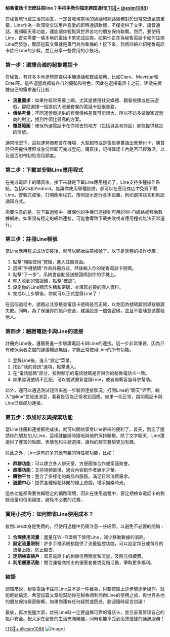 **秘魯電話卡怎麽註冊line？手把手教你搞定跨国通讯[[TG💪+ @esim1088](https://t.me/s/esim1088)]**

在秘魯旅行或生活的朋友，一定會發現當地的通話和網路服務對於日常交流至關重要。Line作為一款深受全球用戶喜愛的即時通訊軟體，不僅提供了文字、語音通話、視頻聊天等功能，還能讓你輕鬆與世界各地的朋友保持聯繫。然而，要使用Line，首先需要一張本地的電話卡來完成註冊。如果你正在為秘魯電話卡如何註冊Line而發愁，那麼這篇文章就是專門為你準備的！接下來，我將詳細介紹秘魯電話卡註冊Line的步驟，並且分享一些實用的小技巧。

### 第一步：選擇合適的秘魯電話卡

在秘魯，有許多本地運營商提供手機通話和數據服務，比如Claro、Movistar和Entel等。這些運營商都有各自的優勢和特色，因此在選擇電話卡之前，建議先根據自己的需求進行比較：

- **流量需求**：如果你經常需要上網，尤其是使用社交媒體、觀看視頻或是玩遊戲，那麼選擇一個提供大流量套餐的電話卡就很重要。
- **價格考量**：不同運營商提供的套餐價格差異可能很大，所以不妨多做幾家運營商的對比，找到性價比最高的方案。
- **覆蓋範圍**：確保所選電話卡在你常去的地方（包括城區和郊區）都能提供穩定的信號。

通常情況下，這些運營商都會在機場、大型超市或是電信專賣店出售預付卡，購買時只需提供護照或身份證即可完成登記。購買後，記得確認卡內是否已經激活，以及是否附帶初始信用額度。

### 第二步：下載並安裝Line應用程式

在完成電話卡的購買後，接下來就是下載Line應用程式了。Line支持多種操作系統，包括iOS和Android。無論你使用哪種設備，都可以在應用商店中免費下載Line。安裝完成後，打開應用程式，按照提示進行基本設置，例如選擇語言和默認通知方式。

需要注意的是，在下載過程中，確保你的手機已連接到可用的Wi-Fi網絡或移動數據網絡。如果沒有穩定的網路連接，可能會導致下載失敗或者應用程式無法正常運行。

### 第三步：註冊Line帳號

當Line應用程式成功安裝後，就可以開始註冊帳號了。以下是具體的操作步驟：

1. 點擊“開始使用”按鈕，進入註冊頁面。
2. 選擇“手機號碼”作為註冊方式，然後輸入你的秘魯電話卡號碼。
3. 點擊“下一步”，系統會自動發送驗證碼到你的手機上。
4. 輸入收到的驗證碼，點擊“確認”。
5. 設定你的Line顯示名稱和密碼，並填寫必要的個人資料。
6. 完成以上步驟後，你就可以正式登錄Line了！

在這個過程中，請務必注意檢查電話卡號碼是否正確，以免因為號碼錯誤導致驗證失敗。同時，為了保護你的帳戶安全，建議設定一個強密碼，並且不要隨意透露給他人。

### 第四步：驗證電話卡與Line的連接

註冊完Line後，還需要進一步驗證電話卡與Line的連接。這一步非常重要，因為只有確保兩者之間的連接暢通無阻，才能正常使用Line的所有功能。

1. 登錄Line後，進入“設定”菜單。
2. 找到“我的資訊”選項，點擊進入。
3. 在“電話號碼”部分，核對顯示的電話號碼是否與你的秘魯電話卡一致。
4. 如果發現號碼不匹配，可以嘗試重新登錄Line，或者聯繫客服尋求幫助。

此外，還可以通過測試短信來進一步驗證連接狀況。打開Line的“聊天”界面，輸入“@line”並發送消息，看看是否能正常收到回應。如果一切正常，說明電話卡與Line已經成功連接。

### 第五步：添加好友與探索功能

當Line註冊和連接都完成後，就可以開始享受Line帶來的便利了。首先，別忘了邀請你的朋友加入Line，這樣就能隨時隨地與他們保持聯繫。除了文字聊天，Line還提供了豐富的貼圖、表情包和主題選擇，讓你的聊天體驗更加有趣。

除此之外，Line還有許多其他有趣的特性和功能，比如：

- **群聊功能**：可以建立多人聊天室，方便團隊合作或家庭聚會。
- **直播功能**：支持視頻直播，適合內容創作者展示才華。
- **購物平台**：整合了多樣化的商品和服務，滿足日常消費需求。
- **遊戲中心**：提供各種輕鬆休閒的線上遊戲，增添娛樂時光。

這些功能都需要依賴穩定的網路環境，因此在使用過程中，要定期檢查電話卡的剩餘流量和信用額度，避免不必要的花費。

### 實用小技巧：如何節省Line使用成本？

雖然Line本身是免費的，但使用過程中仍需注意一些細節，以避免不必要的開銷：

1. **合理使用流量**：盡量在Wi-Fi環境下使用Line，減少移動數據的消耗。
2. **設定流量限制**：許多手機系統都提供了流量監控功能，可以設定每日或每月的流量上限，防止超支。
3. **定期檢查帳戶**：留意電話卡的剩餘信用額度和流量，及時充值續費。
4. **利用優惠活動**：關注運營商推出的優惠套餐或促銷活動，爭取更多福利。

### 結語

總結來說，秘魯電話卡註冊Line並不是一件難事，只要按照上述步驟逐步操作，就能輕鬆搞定。希望這篇文章能幫助你在秘魯順利開啟Line的使用之旅，與世界各地的朋友保持緊密聯繫。如果你還有任何疑問或困惑，歡迎隨時留言討論！

最後，再次提醒大家，註冊Line時一定要選擇可靠的電話卡，並且妥善管理自己的帳戶安全。祝大家在秘魯的生活充滿樂趣，同時也能享受到高效便捷的通訊服務！

[[TG💪+ @esim1088](https://t.me/s/esim1088) ![Image](https://i.postimg.cc/4NQfJmqS/Snipaste-2025-05-13-00-14-12.png)]